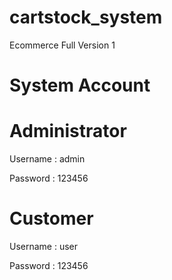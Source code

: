 # cartstock_system
Ecommerce Full Version 1

# System Account

# Administrator
Username : admin 

Password : 123456

# Customer 
Username : user 

Password : 123456
